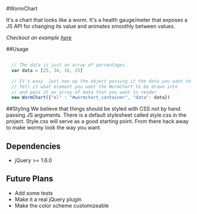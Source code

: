 #WormChart

It's a chart that looks like a worm.  It's a health gauge/meter that
exposes a JS API for changing its value and animates smoothly between values.  

*Checkout an example [here](https://waynemak.github.com/wormchart)*

##Usage
```javascript

  // The data is just an array of percentages.
  var data = [25, 34, 16, 25]

  // It's easy. Just new up the object passing it the data you want to display
  // Tell it what element you want the WormChart to be drawn into
  // and pass it an array of data that you want to render
  new WormChart({"el" : "#wormchart_container", "data": data})

```

##Styling
We believe that things should be styled with CSS not by hand passing JS
arguments. There is a default stylesheet called style.css in the
project. Style.css will serve as a good starting point. From there hack away to make wormy look the way you want.

## Dependencies
* jQuery >= 1.6.0

## Future Plans

* Add some tests
* Make it a real jQuery plugin
* Make the color scheme customizeable

